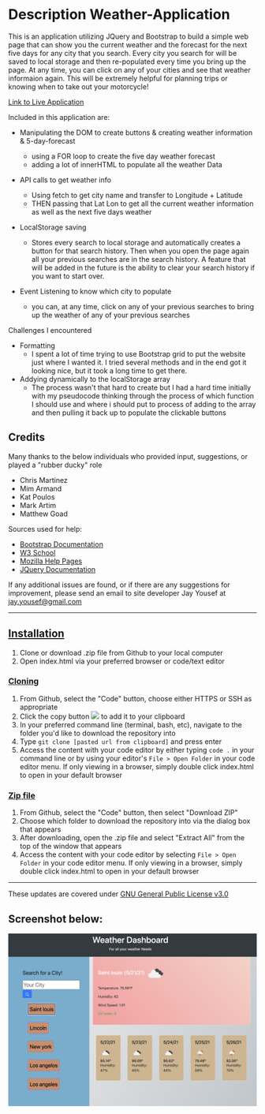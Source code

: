 # Description Weather-Application

This is an application utilizing JQuery and Bootstrap to build a simple web page that can show you the current weather and the forecast for the next five days for any city that you search. Every city you search for will be saved to local storage and then re-populated every time you bring up the page. At any time, you can click on any of your cities and see that weather informaion again. This will be extremely helpful for planning trips or knowing when to take out your motorcycle!

[Link to Live Application](https://jayyousef.github.io/Weather-Application/)

Included in this application are:
* Manipulating the DOM to create buttons & creating weather information & 5-day-forecast
    * using a FOR loop to create the five day weather forecast
    * adding a lot of innerHTML to populate all the weather Data

* API calls to get weather info
    * Using fetch to get city name and transfer to Longitude  + Latitude
    * THEN passing that Lat Lon to get all the current weather information as well as the next five days weather

*  LocalStorage saving
     * Stores every search to local storage and automatically creates a button for that search history. Then when you open the page again all your previous searches are in the search history. A feature that will be added in the future is the ability to clear your search history if you want to start over.

*  Event Listening to know which city to populate
     * you can, at any time, click on any of your previous searches to bring up the weather of any of your previous searches



Challenges I encountered
* Formatting
     * I spent a lot of time trying to use Bootstrap grid to put the website just where I wanted it. I tried several methods and in the end got it looking nice, but it took a long time to get there. 
*  Addying dynamically to the localStorage array
     * The process wasn't that hard to create but I had a hard time initially with my pseudocode thinking through the process of which function I should use and where i should put to process of adding to the array and then pulling it back up to populate the clickable buttons
     
     
## Credits
Many thanks to the below individuals who provided input, suggestions, or played a "rubber ducky" role
* Chris Martinez
* Mim Armand
* Kat Poulos
* Mark Artim
* Matthew Goad


Sources used for help:

* [Bootstrap Documentation](https://getbootstrap.com/docs/4.1/getting-started/introduction/)
* [W3 School](https://www.w3schools.com/jsref/prop_win_localstorage.asp)
* [Mozilla Help Pages](https://developer.mozilla.org/en-US/docs/Web/JavaScript)
* [JQuery Documentation](https://api.jquery.com/)

If any additional issues are found, or if there are any suggestions for improvement, please send an email to site developer Jay Yousef at jay.yousef@gmail.com

---

## <ins>Installation</ins>
1.  Clone or download .zip file from Github to your local computer
2.  Open index.html via your preferred browser or code/text editor

### <ins>Cloning</ins>
1. From Github, select the "Code" button, choose either HTTPS or SSH as appropriate
2. Click the copy button <img src="./assets/images/copy-button.PNG"> to add it to your clipboard
3. In your preferred command line (terminal, bash, etc), navigate to the folder you'd like to download the repository into
4. Type `git clone [pasted url from clipboard]` and press enter
5. Access the content with your code editor by either typing `code .` in your command line or by using your editor's `File > Open Folder` in your code editor menu. If only viewing in a browser, simply double click index.html to open in your default browser


### <ins>Zip file</ins>
1. From Github, select the "Code" button, then select "Download ZIP"
2. Choose which folder to download the repository into via the dialog box that appears
3. After downloading, open the .zip file and select "Extract All" from the top of the window that appears
4. Access the content with your code editor by selecting `File > Open Folder` in your code editor menu. If only viewing in a browser, simply double click index.html to open in your default browser



---

These updates are covered under [GNU General Public License v3.0](./Assets/GNU_Public_License)

## Screenshot below:

![WeatherApp](./assets/weatherApp.png)

